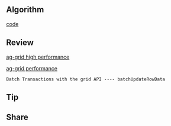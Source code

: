 ## Algorithm

[code](/images/temp/haha-2024-06-02.png)

## Review

[ag-grid high performance](https://blog.ag-grid.com/streaming-updates-in-javascript-datagrids/)

[ag-grid performance](https://medium.com/swlh/ag-grid-performance-optimization-memory-usage-and-speed-slowness-considerations-for-enterprise-72b4b5e9e64d)

```
Batch Transactions with the grid API ---- batchUpdateRowData
```

## Tip

## Share
